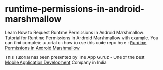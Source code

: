 # runtime-permissions-in-android-marshmallow
Learn How to Request Runtime Permissions in Android Marshmallow. Tutorial for Runtime Permissions in Android Marshmallow with example.
You can find complete tutorial on how to use this code repo here : [Runtime Permissions in Android Marshmallow](http://www.theappguruz.com/blog/runtime-permissions-in-android-marshmallow)

This Tutorial has been presented by The App Guruz - One of the best [Mobile Application Development](http://www.theappguruz.com/mobile-application-development) Company in India
